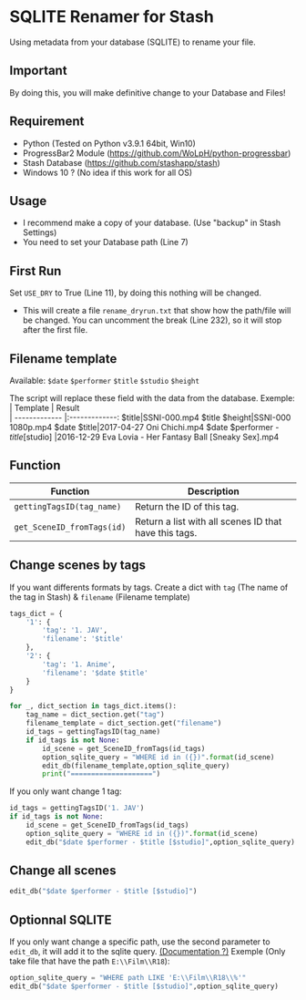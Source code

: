 # SQLITE Renamer for Stash
Using metadata from your database (SQLITE) to rename your file.

## Important
By doing this, you will make definitive change to your Database and Files!

## Requirement
- Python (Tested on Python v3.9.1 64bit, Win10)
- ProgressBar2 Module (https://github.com/WoLpH/python-progressbar)
- Stash Database (https://github.com/stashapp/stash)
- Windows 10 ? (No idea if this work for all OS)

## Usage
- I recommend make a copy of your database. (Use "backup" in Stash Settings)
- You need to set your Database path (Line 7)

## First Run
Set `USE_DRY` to True (Line 11), by doing this nothing will be changed.
- This will create a file `rename_dryrun.txt` that show how the path/file will be changed.
You can uncomment the break (Line 232), so it will stop after the first file.

## Filename template
Available: `$date` `$performer` `$title` `$studio` `$height`

The script will replace these field with the data from the database.
Exemple:
| Template        | Result           
| ------------- |:-------------:
$title|SSNI-000.mp4
$title $height|SSNI-000 1080p.mp4
$date $title|2017-04-27 Oni Chichi.mp4
$date $performer - $title [$studio] |2016-12-29 Eva Lovia - Her Fantasy Ball [Sneaky Sex].mp4

## Function
| Function        | Description           
| ------------- |-------------
`gettingTagsID(tag_name)`|Return the ID of this tag.
`get_SceneID_fromTags(id)`|Return a list with all scenes ID that have this tags.


## Change scenes by tags

If you want differents formats by tags. Create a dict with `tag` (The name of the tag in Stash) & `filename` (Filename template)
```py
tags_dict = {
    '1': {
        'tag': '1. JAV',
        'filename': '$title'
    },
    '2': {
        'tag': '1. Anime',
        'filename': '$date $title'
    }
}

for _, dict_section in tags_dict.items():
    tag_name = dict_section.get("tag")
    filename_template = dict_section.get("filename")
    id_tags = gettingTagsID(tag_name)
    if id_tags is not None:
        id_scene = get_SceneID_fromTags(id_tags)
        option_sqlite_query = "WHERE id in ({})".format(id_scene)
        edit_db(filename_template,option_sqlite_query)
        print("====================")
```

If you only want change 1 tag:
```py
id_tags = gettingTagsID('1. JAV')
if id_tags is not None:
    id_scene = get_SceneID_fromTags(id_tags)
    option_sqlite_query = "WHERE id in ({})".format(id_scene)
    edit_db("$date $performer - $title [$studio]",option_sqlite_query)
```
## Change all scenes

```py
edit_db("$date $performer - $title [$studio]")
```

## Optionnal SQLITE

If you only want change a specific path, use the second parameter to `edit_db`, it will add it to the sqlite query. [(Documentation ?)](https://www.tutorialspoint.com/sqlite/sqlite_where_clause.htm)
Exemple (Only take file that have the path `E:\\Film\\R18`):
```py
option_sqlite_query = "WHERE path LIKE 'E:\\Film\\R18\\%'"
edit_db("$date $performer - $title [$studio]",option_sqlite_query)
```
